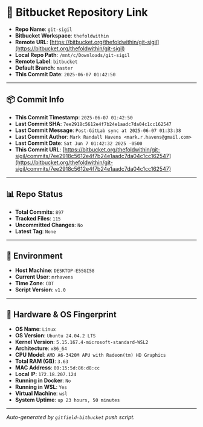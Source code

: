 # 🔗 Bitbucket Repository Link

- **Repo Name**: `git-sigil`
- **Bitbucket Workspace**: `thefoldwithin`
- **Remote URL**: [https://bitbucket.org/thefoldwithin/git-sigil](https://bitbucket.org/thefoldwithin/git-sigil)
- **Local Repo Path**: `/mnt/c/Downloads/git-sigil`
- **Remote Label**: `bitbucket`
- **Default Branch**: `master`
- **This Commit Date**: `2025-06-07 01:42:50`

---

## 📦 Commit Info

- **This Commit Timestamp**: `2025-06-07 01:42:50`
- **Last Commit SHA**: `7ee2918c5612e4f7b24e1aadc7da04c1cc162547`
- **Last Commit Message**: `Post-GitLab sync at 2025-06-07 01:33:38`
- **Last Commit Author**: `Mark Randall Havens <mark.r.havens@gmail.com>`
- **Last Commit Date**: `Sat Jun 7 01:42:32 2025 -0500`
- **This Commit URL**: [https://bitbucket.org/thefoldwithin/git-sigil/commits/7ee2918c5612e4f7b24e1aadc7da04c1cc162547](https://bitbucket.org/thefoldwithin/git-sigil/commits/7ee2918c5612e4f7b24e1aadc7da04c1cc162547)

---

## 📊 Repo Status

- **Total Commits**: `897`
- **Tracked Files**: `115`
- **Uncommitted Changes**: `No`
- **Latest Tag**: `None`

---

## 🧭 Environment

- **Host Machine**: `DESKTOP-E5SGI58`
- **Current User**: `mrhavens`
- **Time Zone**: `CDT`
- **Script Version**: `v1.0`

---

## 🧬 Hardware & OS Fingerprint

- **OS Name**: `Linux`
- **OS Version**: `Ubuntu 24.04.2 LTS`
- **Kernel Version**: `5.15.167.4-microsoft-standard-WSL2`
- **Architecture**: `x86_64`
- **CPU Model**: `AMD A6-3420M APU with Radeon(tm) HD Graphics`
- **Total RAM (GB)**: `3.63`
- **MAC Address**: `00:15:5d:86:d8:cc`
- **Local IP**: `172.18.207.124`
- **Running in Docker**: `No`
- **Running in WSL**: `Yes`
- **Virtual Machine**: `wsl`
- **System Uptime**: `up 23 hours, 50 minutes`

---

_Auto-generated by `gitfield-bitbucket` push script._
